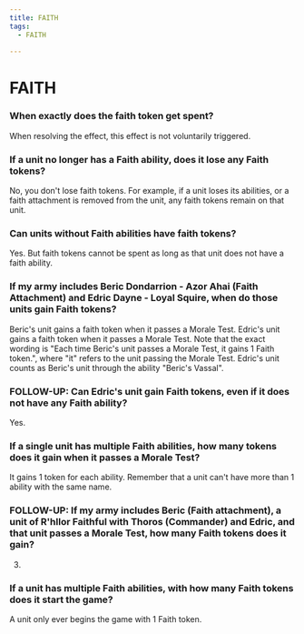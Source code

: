 ```yaml
---
title: FAITH
tags:
  - FAITH

---
```


# FAITH

### When exactly does the faith token get spent?


When resolving the effect, this effect is not voluntarily triggered.



###  If a unit no longer has a Faith ability, does it lose any Faith tokens?


No, you don't lose faith tokens. For example, if a unit loses its abilities, or a faith attachment is removed from the unit, any faith tokens remain on that unit.


### Can units without Faith abilities have faith tokens?


Yes. But faith tokens cannot be spent as long as that unit does not have a faith ability.




### If my army includes Beric Dondarrion - Azor Ahai (Faith Attachment) and Edric Dayne - Loyal Squire, when do those units gain Faith tokens?



Beric's unit gains a faith token when it passes a Morale Test. Edric's unit gains a faith token when it passes a Morale Test. Note that the exact wording is "Each time Beric's unit passes a Morale Test, it gains 1 Faith token.", where "it" refers to the unit passing the Morale Test. Edric's unit counts as Beric's unit through the ability "Beric's Vassal".




### FOLLOW-UP: Can Edric's unit gain Faith tokens, even if it does not have any Faith ability?


Yes.




### If a single unit has multiple Faith abilities, how many tokens does it gain when it passes a Morale Test?


It gains 1 token for each ability. Remember that a unit can't have more than 1 ability with the same name.



### FOLLOW-UP: If my army includes Beric (Faith attachment), a unit of R'hllor Faithful with Thoros (Commander) and Edric, and that unit passes a Morale Test, how many Faith tokens does it gain?



3.




###  If a unit has multiple Faith abilities, with how many Faith tokens does it start the game?



 A unit only ever begins the game with 1 Faith token.






